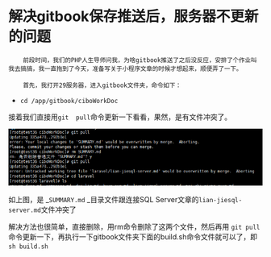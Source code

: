 # 解决gitbook保存推送后，服务器不更新的问题

        前段时间，我们的PHP人生导师问我，为啥gitbook推送了之后没反应，安排了个作业叫我去搞搞，我一直拖到了今天，准备写关于小程序文章的时候才想起来，顺便弄了一下。

        首先，我打开29服务器，进入gitbook文件夹，命令如下：

* `cd /app/gitbook/ciboWorkDoc`

接着我们直接用`git  pull`命令更新一下看看，果然，是有文件冲突了。

![](/assets/QQ图片20180813175124.png)

如上图，是 _`SUMMARY.md` _目录文件跟连接SQL Server文章的`lian-jiesql-server.md`文件冲突了

解决方法也很简单，直接删除，用rm命令删除了这两个文件，然后再用 `git pull` 命令更新一下，再执行一下gitbook文件夹下面的build.sh命令文件就可以了，即 `sh build.sh`



